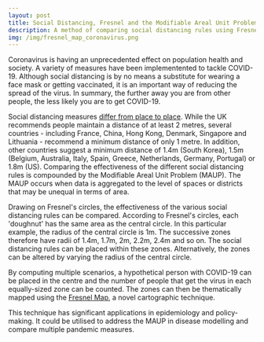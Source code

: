 ```yaml
---
layout: post
title: Social Distancing, Fresnel and the Modifiable Areal Unit Problem
description: A method of comparing social distancing rules using Fresnel's circles
img: /img/fresnel_map_coronavirus.png
---
```


Coronavirus is having an unprecedented effect on population health and society. A variety of measures have been implementented to tackle COVID-19. Although social distancing is by no means a substitute for wearing a face mask or getting vaccinated, it is an important way of reducing the spread of the virus. In summary, the further away you are from other people, the less likely you are to get COVID-19. 

Social distancing measures <a href="https://www.bbc.co.uk/news/science-environment-52522460">differ from place to place</a>. While the UK recommends people maintain a distance of at least 2 metres, several countries - including France, China, Hong Kong, Denmark, Singapore and Lithuania - recommend a minimum distance of only 1 metre. In addition, other countries suggest a minimum distance of 1.4m (South Korea), 1.5m (Belgium, Australia, Italy, Spain, Greece, Netherlands, Germany, Portugal) or 1.8m (US). Comparing the effectiveness of the different social distancing rules is compounded by the Modifiable Areal Unit Problem (MAUP). The MAUP occurs when data is aggregated to the level of spaces or districts that may be unequal in terms of area.

Drawing on Fresnel's circles, the effectiveness of the various social distancing rules can be compared. According to Fresnel's circles, each 'doughnut' has the same area as the central circle. In this particular example, the radius of the central circle is 1m. The successive zones therefore have radii of 1.4m, 1.7m, 2m, 2.2m, 2.4m and so on. The social distancing rules can be placed within these zones. Alternatively, the zones can be altered by varying the radius of the central circle.

By computing multiple scenarios, a hypothetical person with COVID-19 can be placed in the centre and the number of people that get the virus in each equally-sized zone can be counted. The zones can then be thematically mapped using the <a href="https://www.liamthomasbolton.com/portfolio/FresnelMap/">Fresnel Map</a>, a novel cartographic technique.

This technique has significant applications in epidemiology and policy-making. It could be utilised to address the MAUP in disease modelling and compare multiple pandemic measures.
